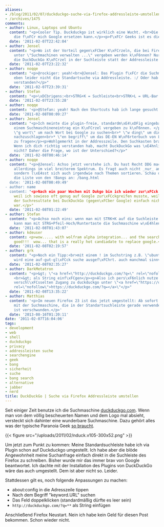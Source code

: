 ```yaml
---
aliases:
- /blog/2011/02/07/duckduckgo-suche-via-firefox-addressleiste-umstellen
- /archives/1475
comments:
- author: Linux, Laptops und Ubuntu
  content: "<p>Cooler Tip. Duckduckgo ist wirklich eine Wucht. <br>Die erste Suchmaschine
    die f\xFCr mich Google ersetzen kann.</p><p>F\xFCr Geeks ist es die bessere Suchmaschine.</p>"
  date: '2011-02-07T22:42:04'
- author: Jensel
  content: "<p>Wo ist der Vorteil gegen\xFCber K\xFCrzeln, die bei Firefox direkt
    unter \"Suchmachinen verwalten ...\" vergeben werden k\xF6nnen? Nur, dass man
    die DuckDuckGo K\xFCrzel in der Suchleiste statt der Addressleiste nutzt?</p>"
  date: '2011-02-07T23:22:32'
- author: noqqe
  content: "<p>@rockiger: yeah!<br>@Jensel: Das Plugin f\xFCr die Suchmaschinen \xE4ndert
    eben leider nicht die Standartsuche via Addressleiste. :/ Oder hab ich dich falsch
    verstanden?</p>"
  date: '2011-02-07T23:39:31'
- author: Stefan
  content: "<p>\xDCbrigens:<br>STRG+K = Suchleiste<br>STRK+L = URL-Bar (Awesome Bar)</p>"
  date: '2011-02-07T23:55:28'
- author: noqqe
  content: '<p>@Stefan: yeah! Nach den Shortcuts hab ich lange gesucht. Danke!</p>'
  date: '2011-02-08T00:09:27'
- author: Jensel
  content: "<p>Ich meinte die plugin-freie, standardm\xE4\xDFig eingebaute Funktion,
    einem Suchmaschineneintrag ein K\xFCrzel vergeben zu k\xF6nnen. </p><p>Beispiele:<br>*
    \"g wort\" um nach Wort bei Google zu suchen<br>* \"w ding\" um ding bei Wikipedia
    nachzuschlagen<br>* \"en begriff\" um das DE-EN W\xF6rterbuch von Leo nach Begriff
    zu fragen</p><p>Wohlgemerkt in der Addresszeile. Den Suchkasten brauch ich net.
    Wenn ich dich richtig verstanden hab, macht DuckDuckGo was \xE4hnliches, oder
    nicht? Daher die Frage, wo ist der Unterschied?</p>"
  date: '2011-02-08T00:46:14'
- author: noqqe
  content: "<p>@Jensel: Achso jetzt verstehe ich. Du hast Recht DDG macht etwas \xE4hnliches,
    allerdings im viel breiterem Spektrum. Es fragt auch nicht _nur_ andere Suchfunktionen,
    sondern l\xE4sst sich auch irgendwie nach Themen sortieren. Schau dir doch mal
    die Liste von den !Bangs an: /bang.html
  date: '2011-02-08T00:49:49'
- author: name
  content: "<p>Nach ein paar Wochen mit Dukgo bin ich wieder zur\xFCck zu Google,
    weil ich sowieso oft genug auf Google zur\xFCckgreifen musste, weil die Relevanz
    der Suchresultate bei DuckDuckGo (gegen\xFCber Google) einfach nicht gut genug
    war.</p>"
  date: '2011-02-08T01:22:49'
- author: Stefan
  content: "<p>Achso noch eins: wenn man mit STRK+K auf die Suchleiste wechselt, dann
    kann man mit STRG+Pfeil-Hoch/Runtertaste die Suchmaschine w\xE4hlen</p>"
  date: '2011-02-08T01:43:07'
- author: kdeuser
  content: <p>wow..... with wolfram alpha integration... and the search results are
    good!!!  wow... that is a really hot candiadate to replace google.</p>
  date: '2011-02-08T02:19:57'
- author: grk
  content: "<p>Noch ein Tipp:<br>mit einem ! im Suchstring z.B. \"ubuntuusers !\"
    wird eine auf-gut-gl\xFCck suche ausgef\xFChrt. auch manchmal sinnvoll.</p>"
  date: '2011-02-08T02:35:27'
- author: DarkMetatron
  content: "<p>&gt; \"<a href=\"http://duckduckgo.com/?q=\" rel=\"nofollow\">http://duckduckgo.com/?q=</a>\"
    <br>&gt; als String einf\xFCgen</p><p>Also ich pers\xF6nlich nutze ja lieber den
    verschl\xFCsselten Zugang zu duckduckgo unter \"<a href=\"https://duckduckgo.com/?q=\"
    rel=\"nofollow\">https://duckduckgo.com/?q=</a>\"</p>"
  date: '2011-02-08T13:35:22'
- author: Matthias
  content: '<p>Im neuen Firefox 23 ist das jetzt umgestellt: Ab sofort suchst du immer
    mit der Suchmaschine, die in der Standartsuchleiste gerade verwendest und keyword.URL
    ist verschwunden.</p>'
  date: '2013-08-16T01:20:11'
date: '2011-02-07T16:04:06'
tags:
- development
- web
- shell
- duckduckgo
- privacy
- addressleisten suche
- searchengine
- geek
- bang
- sicherheit
- suche
- bang search
- alternative
- jabber
- nerd
title: DuckDuckGo | Suche via Firefox Addressleiste umstellen
---
```


Seit einiger Zeit benutze ich die Suchmaschine [duckduckgo.com](http://duckduckgo.com ).
Wenn man von dem völlig bescheuerten Namen und
dem Logo mal absieht, versteckt sich dahinter eine wunderbare Suchmaschine.
Dazu gehört alles was der typische Paranoia Geek [so braucht](http://duckduckgo.com/goodies.html).

{{< figure src="/uploads/2011/02/nduck.v105-300x52.png" >}}

Um jetzt zum Punkt zu kommen: Meine Standardsuchleiste habe ich via Plugin
schon auf Duckduckgo umgestellt. Ich habe aber die blöde Angewohnheit meine
Suchanfrage einfach direkt in die Suchleiste des Firefox zu schreiben.
Bisher wurde mir das immer brav von Google beantwortet. Ich dachte mit der
Installation des Plugins von DuckDuckGo wäre das auch umgestellt. Dem ist
aber nicht so. Leider.

Stattdessen gilt es, noch folgende Anpassungen zu machen:

  * about:config in die Adresszeile tippen
  * Nach dem Begriff "keyword.URL" suchen
  * Das Feld doppelklicken (standardmäßig dürfte es leer sein)
  * `http://duckduckgo.com/?q=**` als String einfügen

Anschließend Firefox Neustart. Nein ich habe kein Geld für diesen Post
bekommen. Schon wieder nicht.
